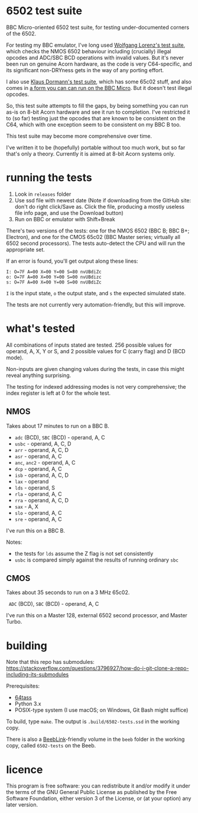 # 6502 test suite

BBC Micro-oriented 6502 test suite, for testing under-documented
corners of the 6502.

For testing my BBC emulator, I've long used
[Wolfgang Lorenz's test suite](https://github.com/tom-seddon/b2/tree/master/etc/testsuite-2.15),
which checks the NMOS 6502 behaviour including (crucially) illegal
opcodes and ADC/SBC BCD operations with invalid values. But it's never
been run on genuine Acorn hardware, as the code is very C64-specific,
and its significant non-DRYness gets in the way of any porting effort.

I also use
[Klaus Dormann's test suite](https://github.com/Klaus2m5/6502_65C02_functional_tests),
which has some 65c02 stuff, and also comes in
[a form you can can run on the BBC Micro](https://github.com/mungre/beeb6502test).
But it doesn't test illegal opcodes.

So, this test suite attempts to fill the gaps, by being something you
can run as-is on 8-bit Acorn hardware and see it run to completion.
I've restricted it to (so far) testing just the opcodes that are known
to be consistent on the C64, which with one exception seem to be
consistent on my BBC B too.

This test suite may become more comprehensive over time.

I've written it to be (hopefully) portable without too much work, but
so far that's only a theory. Currently it is aimed at 8-bit Acorn
systems only.

# running the tests

1. Look in `releases` folder
2. Use ssd file with newest date (Note if downloading from the GitHub
   site: don't do right click/Save as. Click the file, producing a
   mostly useless file info page, and use the Download button)
3. Run on BBC or emulator with Shift+Break

There's two versions of the tests: one for the NMOS 6502 (BBC B; BBC
B+; Electron), and one for the CMOS 65c02 (BBC Master series;
virtually all 6502 second processors). The tests auto-detect the CPU
and will run the appropriate set.

If an error is found, you'll get output along these lines:

    I: O=7F A=00 X=00 Y=00 S=80 nvUBdiZc
    o: O=7F A=00 X=00 Y=00 S=00 nvUBdizc
    s: O=7F A=00 X=00 Y=00 S=00 nvUBdiZc

`I` is the input state, `o` the output state, and `s` the expected
simulated state.

The tests are not currently very automation-friendly, but this will
improve. 

# what's tested

All combinations of inputs stated are tested. 256 possible values for
operand, A, X, Y or S, and 2 possible values for C (carry flag) and D
(BCD mode).

Non-inputs are given changing values during the tests, in case this
might reveal anything surprising.

The testing for indexed addressing modes is not very comprehensive;
the index register is left at 0 for the whole test.

## NMOS

Takes about 17 minutes to run on a BBC B.

- `adc` (BCD), `SBC` (BCD) - operand, A, C
- `usbc` - operand, A, C, D
- `arr` - operand, A, C, D
- `asr` - operand, A, C
- `anc`, `anc2` - operand, A, C
- `dcp` - operand, A, C
- `isb` - operand, A, C, D
- `lax` - operand
- `lds` - operand, S
- `rla` - operand, A, C
- `rra` - operand, A, C, D
- `sax` - A, X
- `slo` - operand, A, C
- `sre` - operand, A, C

I've run this on a BBC B.

Notes:

- the tests for `lds` assume the Z flag is not set consistently
- `usbc` is compared simply against the results of running ordinary
  `sbc`

## CMOS

Takes about 35 seconds to run on a 3 MHz 65c02.

` ADC` (BCD), `SBC` (BCD) - operand, A, C

I've run this on a Master 128, external 6502 second processor, and
Master Turbo.

# building

Note that this repo has submodules: https://stackoverflow.com/questions/3796927/how-do-i-git-clone-a-repo-including-its-submodules

Prerequisites:

- [64tass](http://tass64.sourceforge.net/)
- Python 3.x
- POSIX-type system (I use macOS; on Windows, Git Bash might suffice)

To build, type `make`. The output is `.build/6502-tests.ssd` in the
working copy.

There is also a
[BeebLink](https://github.com/tom-seddon/beeblink/)-friendly volume in
the `beeb` folder in the working copy, called `6502-tests` on the
Beeb.

# licence

This program is free software: you can redistribute it and/or modify
it under the terms of the GNU General Public License as published by
the Free Software Foundation, either version 3 of the License, or (at
your option) any later version.
